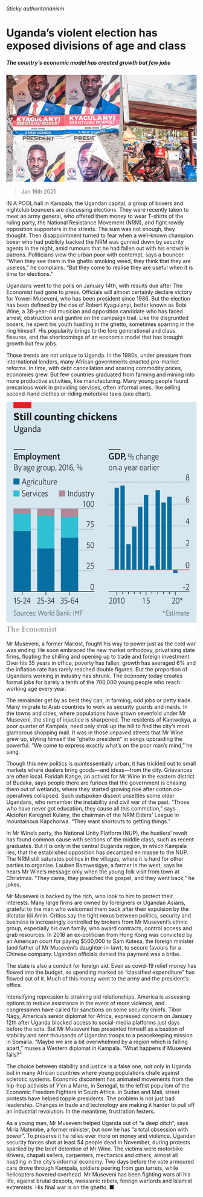 ###### Sticky authoritarianism

# Uganda’s violent election has exposed divisions of age and class 

##### The country’s economic model has created growth but few jobs 

![image](images/20210116_MAP004_0.jpg) 

> Jan 16th 2021 


IN A POOL hall in Kampala, the Ugandan capital, a group of boxers and nightclub bouncers are discussing elections. They were recently taken to meet an army general, who offered them money to wear T-shirts of the ruling party, the National Resistance Movement (NRM), and fight rowdy opposition supporters in the streets. The sum was not enough, they thought. Then disappointment turned to fear when a well-known champion boxer who had publicly backed the NRM was gunned down by security agents in the night, amid rumours that he had fallen out with his erstwhile patrons. Politicians view the urban poor with contempt, says a bouncer. “When they see them in the ghetto smoking weed, they think that they are useless,” he complains. “But they come to realise they are useful when it is time for elections.”


Ugandans went to the polls on January 14th, with results due after The Economist had gone to press. Officials will almost certainly declare victory for Yoweri Museveni, who has been president since 1986. But the election has been defined by the rise of Robert Kyagulanyi, better known as Bobi Wine, a 38-year-old musician and opposition candidate who has faced arrest, obstruction and gunfire on the campaign trail. Like the disgruntled boxers, he spent his youth hustling in the ghetto, sometimes sparring in the ring himself. His popularity brings to the fore generational and class fissures, and the shortcomings of an economic model that has brought growth but few jobs.



Those trends are not unique to Uganda. In the 1980s, under pressure from international lenders, many African governments enacted pro-market reforms. In time, with debt cancellation and soaring commodity prices, economies grew. But few countries graduated from farming and mining into more productive activities, like manufacturing. Many young people found precarious work in providing services, often informal ones, like selling second-hand clothes or riding motorbike taxis (see chart).

![image](images/20210116_MAC438.png) 



Mr Museveni, a former Marxist, fought his way to power just as the cold war was ending. He soon embraced the new market orthodoxy, privatising state firms, floating the shilling and opening up to trade and foreign investment. Over his 35 years in office, poverty has fallen, growth has averaged 6% and the inflation rate has rarely reached double figures. But the proportion of Ugandans working in industry has shrunk. The economy today creates formal jobs for barely a tenth of the 700,000 young people who reach working age every year.


The remainder get by as best they can, in farming, odd jobs or petty trade. Many migrate to Arab countries to work as security guards and maids. In the towns and cities, where populations have grown sevenfold under Mr Museveni, the sting of injustice is sharpened. The residents of Kamwokya, a poor quarter of Kampala, need only stroll up the hill to find the city’s most glamorous shopping mall. It was in those unpaved streets that Mr Wine grew up, styling himself the “ghetto president” in songs upbraiding the powerful. “We come to express exactly what’s on the poor man’s mind,” he sang.


Though this new politics is quintessentially urban, it has trickled out to small markets where dealers bring goods—and ideas—from the city. Grievances are often local. Faridah Kange, an activist for Mr Wine in the eastern district of Budaka, says people there are furious that the government is chasing them out of wetlands, where they started growing rice after cotton co-operatives collapsed. Such outspoken dissent unsettles some older Ugandans, who remember the instability and civil war of the past. “Those who have never got education, they cause all this commotion,” says Aksoferi Karegnet Kulany, the chairman of the NRM Elders’ League in mountainous Kapchorwa. “They want shortcuts to getting things.”


In Mr Wine’s party, the National Unity Platform (NUP), the hustlers’ revolt has found common cause with sections of the middle class, such as recent graduates. But it is only in the central Buganda region, in which Kampala lies, that the established opposition has decamped en masse to the NUP. The NRM still saturates politics in the villages, where it is hard for other parties to organise. Lauben Bamwesigye, a farmer in the west, says he hears Mr Wine’s message only when the young folk visit from town at Christmas. “They came, they preached the gospel, and they went back,” he jokes.


Mr Museveni is backed by the rich, who look to him to protect their interests. Many large firms are owned by foreigners or Ugandan Asians, grateful to the man who welcomed them back after their expulsion by the dictator Idi Amin. Critics say the tight nexus between politics, security and business is increasingly controlled by brokers from Mr Museveni’s ethnic group, especially his own family, who award contracts, control access and grab resources. In 2018 an ex-politician from Hong Kong was convicted by an American court for paying $500,000 to Sam Kutesa, the foreign minister (and father of Mr Museveni’s daughter-in-law), to secure favours for a Chinese company. Ugandan officials denied the payment was a bribe.


The state is also a conduit for foreign aid. Even as covid-19 relief money has flowed into the budget, so spending marked as “classified expenditure” has flowed out of it. Much of this money went to the army and the president’s office.


Intensifying repression is straining old relationships. America is assessing options to reduce assistance in the event of more violence, and congressmen have called for sanctions on some security chiefs. Tibor Nagy, America’s senior diplomat for Africa, expressed concern on January 12th after Uganda blocked access to social-media platforms just days before the vote. But Mr Museveni has presented himself as a bastion of stability and sent thousands of Ugandan troops to a peacekeeping mission in Somalia. “Maybe we are a bit overwhelmed by a region which is falling apart,” muses a Western diplomat in Kampala. “What happens if Museveni falls?”


The choice between stability and justice is a false one, not only in Uganda but in many African countries where young populations chafe against sclerotic systems. Economic discontent has animated movements from the hip-hop activists of Y’en a Marre, in Senegal, to the leftist populism of the Economic Freedom Fighters in South Africa. In Sudan and Mali, street protests have helped topple presidents. The problem is not just bad leadership. Changes in trade and technology are making it harder to pull off an industrial revolution. In the meantime, frustration festers.


As a young man, Mr Museveni helped Uganda out of “a deep ditch”, says Miria Matembe, a former minister, but now he has “a total obsession with power”. To preserve it he relies ever more on money and violence. Ugandan security forces shot at least 54 people dead in November, during protests sparked by the brief detention of Mr Wine. The victims were motorbike drivers, chapati sellers, carpenters, mechanics and others, almost all hustling in the city’s informal economy. Two days before the vote armoured cars drove through Kampala, soldiers peering from gun turrets, while helicopters hovered overhead. Mr Museveni has been fighting wars all his life, against brutal despots, messianic rebels, foreign warlords and Islamist extremists. His final war is on the ghetto. ■

